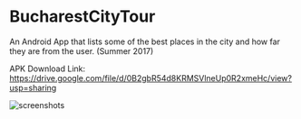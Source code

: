 # BucharestCityTour
An Android App that lists some of the best places in the city and how far they are from the user. (Summer 2017)

APK Download Link: https://drive.google.com/file/d/0B2gbR54d8KRMSVlneUp0R2xmeHc/view?usp=sharing

![screenshots](https://i.imgur.com/TAiNjEh.png)
